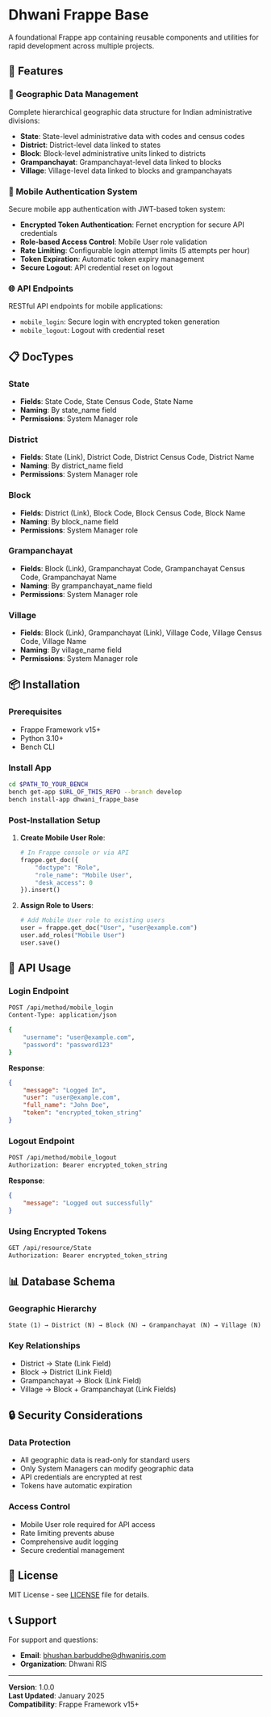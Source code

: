 # Dhwani Frappe Base

A foundational Frappe app containing reusable components and utilities for rapid development across multiple projects.

## 🚀 Features

### 📍 Geographic Data Management
Complete hierarchical geographic data structure for Indian administrative divisions:

- **State**: State-level administrative data with codes and census codes
- **District**: District-level data linked to states
- **Block**: Block-level administrative units linked to districts  
- **Grampanchayat**: Grampanchayat-level data linked to blocks
- **Village**: Village-level data linked to blocks and grampanchayats

### 🔐 Mobile Authentication System
Secure mobile app authentication with JWT-based token system:

- **Encrypted Token Authentication**: Fernet encryption for secure API credentials
- **Role-based Access Control**: Mobile User role validation
- **Rate Limiting**: Configurable login attempt limits (5 attempts per hour)
- **Token Expiration**: Automatic token expiry management
- **Secure Logout**: API credential reset on logout

### 🌐 API Endpoints
RESTful API endpoints for mobile applications:

- `mobile_login`: Secure login with encrypted token generation
- `mobile_logout`: Logout with credential reset

## 📋 DocTypes

### State
- **Fields**: State Code, State Census Code, State Name
- **Naming**: By state_name field
- **Permissions**: System Manager role

### District  
- **Fields**: State (Link), District Code, District Census Code, District Name
- **Naming**: By district_name field
- **Permissions**: System Manager role

### Block
- **Fields**: District (Link), Block Code, Block Census Code, Block Name
- **Naming**: By block_name field
- **Permissions**: System Manager role

### Grampanchayat
- **Fields**: Block (Link), Grampanchayat Code, Grampanchayat Census Code, Grampanchayat Name
- **Naming**: By grampanchayat_name field
- **Permissions**: System Manager role

### Village
- **Fields**: Block (Link), Grampanchayat (Link), Village Code, Village Census Code, Village Name
- **Naming**: By village_name field
- **Permissions**: System Manager role


## 📦 Installation

### Prerequisites
- Frappe Framework v15+
- Python 3.10+
- Bench CLI

### Install App
```bash
cd $PATH_TO_YOUR_BENCH
bench get-app $URL_OF_THIS_REPO --branch develop
bench install-app dhwani_frappe_base
```

### Post-Installation Setup
1. **Create Mobile User Role**:
   ```python
   # In Frappe console or via API
   frappe.get_doc({
       "doctype": "Role",
       "role_name": "Mobile User",
       "desk_access": 0
   }).insert()
   ```

2. **Assign Role to Users**:
   ```python
   # Add Mobile User role to existing users
   user = frappe.get_doc("User", "user@example.com")
   user.add_roles("Mobile User")
   user.save()
   ```

## 🔌 API Usage

### Login Endpoint
```bash
POST /api/method/mobile_login
Content-Type: application/json

{
    "username": "user@example.com",
    "password": "password123"
}
```

**Response**:
```json
{
    "message": "Logged In",
    "user": "user@example.com", 
    "full_name": "John Doe",
    "token": "encrypted_token_string"
}
```

### Logout Endpoint
```bash
POST /api/method/mobile_logout
Authorization: Bearer encrypted_token_string
```

**Response**:
```json
{
    "message": "Logged out successfully"
}
```

### Using Encrypted Tokens
```bash
GET /api/resource/State
Authorization: Bearer encrypted_token_string
```

## 📊 Database Schema

### Geographic Hierarchy
```
State (1) → District (N) → Block (N) → Grampanchayat (N) → Village (N)
```

### Key Relationships
- District → State (Link Field)
- Block → District (Link Field)  
- Grampanchayat → Block (Link Field)
- Village → Block + Grampanchayat (Link Fields)

## 🔒 Security Considerations

### Data Protection
- All geographic data is read-only for standard users
- Only System Managers can modify geographic data
- API credentials are encrypted at rest
- Tokens have automatic expiration

### Access Control
- Mobile User role required for API access
- Rate limiting prevents abuse
- Comprehensive audit logging
- Secure credential management


## 📝 License

MIT License - see [LICENSE](license.txt) file for details.

## 📞 Support

For support and questions:
- **Email**: bhushan.barbuddhe@dhwaniris.com
- **Organization**: Dhwani RIS

---

**Version**: 1.0.0  
**Last Updated**: January 2025  
**Compatibility**: Frappe Framework v15+